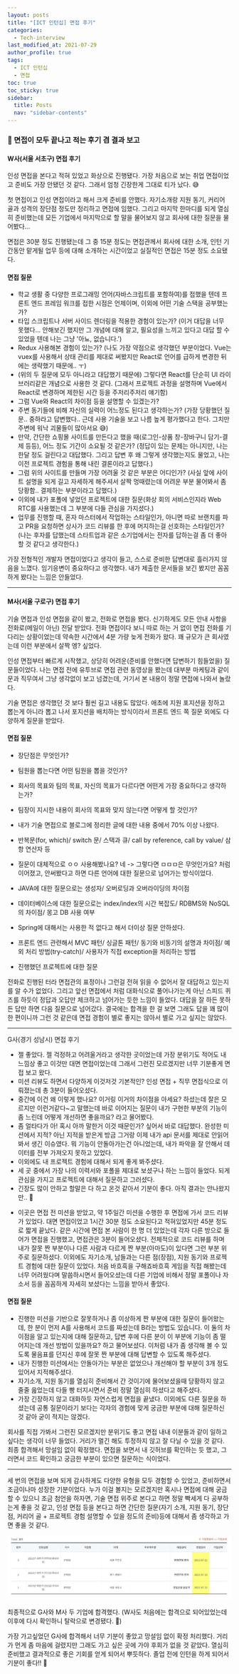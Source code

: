 ```yaml
---
layout: posts
title: "[ICT 인턴십] 면접 후기"
categories:
  - Tech-interview
last_modified_at: 2021-07-29
author_profile: true
tags:
  - ICT 인턴십
  - 면접
toc: true
toc_sticky: true
sidebar:
  title: Posts
  nav: "sidebar-contents"
---
```


### 🎈 면접이 모두 끝나고 적는 후기 겸 결과 보고

#### W사(서울 서초구) 면접 후기

인성 면접을 본다고 적혀 있었고 화상으로 진행됐다. 가장 처음으로 보는 취업 면접이었고 준비도 가장 안됐던 것 같다. 그래서 엄청 긴장한게 그대로 티가 났다. 😅

첫 면접이고 인성 면접이라고 해서 크게 준비를 안했다. 자기소개랑 지원 동기, 커리어 골과 성격의 장단점 정도만 정리하고 면접에 임했다. 그리고 마지막 한마디를 되게 열심히 준비했는데 모든 기업에서 마지막으로 할 말을 물어보지 않고 회사에 대한 질문을 물어봤다...

면접은 30분 정도 진행됐는데 그 중 15분 정도는 면접관께서 회사에 대한 소개, 인턴 기간동안 맡게될 업무 등에 대해 소개하는 시간이었고 실질적인 면접은 15분 정도 소요됐다.

#### 면접 질문

- 학교 생활 중 다양한 프로그래밍 언어(자바스크립트를 포함하여)를 접했을 텐데 프론트 엔드 프레임 워크를 접한 시점은 언제이며, 이외에 어떤 기술 스택을 공부했는가?
- 타입 스크립트나 서버 사이드 렌더링을 적용한 경험이 있는가? (이거 대답을 너무 못했다... 안해보긴 했지만 그 개념에 대해 알고, 필요성을 느끼고 있다고 대답 할 수 있었을 텐데 나는 그냥 '아뇨, 없습니다.')
- Redux 사용해본 경험이 있는가? (나도 가장 약점으로 생각했던 부분이었다. Vue는 vuex를 사용해서 상태 관리를 제대로 써봤지만 React로 언어를 급하게 변경한 뒤에는 생략했기 때문에.. ㅜ)
- (위의 두 질문에 모두 아니라고 대답했기 때문에) 그렇다면 React를 단순히 UI 라이브러리같은 개념으로 사용한 것 같다. (그래서 프로젝트 과정을 설명하며 Vue에서 React로 변경하며 제한된 시간 등을 주저리주저리 얘기함)
- 그럼 Vue와 React의 차이점 등을 설명할 수 있겠는가?
- 주변 동기들에 비해 자신의 실력이 어느정도 된다고 생각하는가? (가장 당황했던 질문.. 중하라고 답변했다.. 근데 사용 기술을 보고 나름 높게 평가했다고 한다. 그치만 주변에 워낙 괴물들이 많아서요 😅)
- 만약, 간단한 쇼핑몰 사이트를 만든다고 했을 때(로그인-상품 창-장바구니 담기-결제 등등), 어느 정도 기간이 소요될 것 같은가? (정답이 있는 문제는 아니지만, 나는 한달 정도 걸린다고 대답했다. 그리고 답변 후 왜 그렇게 생각했는지도 물었고, 나는 이전 프로젝트 경험을 통해 내린 결론이라고 답했다.)
- 그럼 위의 사이트를 만들며 가장 어려울 것 같은 부분은 어디인가? (사실 앞에 사이트 설명을 되게 길고 자세하게 해주셔서 살짝 멍때렸는데 어려운 부분 물어봐서 좀 당황함.. 결제하는 부분이라고 답했다.)
- 이외에 내가 포폴에 넣었던 프로젝트에 대한 질문(화상 회의 서비스인지라 Web RTC를 사용했는데 그 부분에 다들 관심을 가지셨다.)
- 업무를 진행할 때, 혼자 마스터에서 작업하는 스타일인가, 아니면 따로 브랜치를 파고 PR을 요청하면 상사가 코드 리뷰를 한 후에 머지하는걸 선호하는 스타일인가? (나는 후자를 답했는데 스타트업과 같은 소기업에서는 전자를 답하는걸 좀 더 좋아할 것 같다고 생각한다.)

가장 전형적인 개발자 면접이었다고 생각이 들고, 스스로 준비한 답변대로 흘러가지 않음을 느꼈다. 임기응변이 중요하다고 생각했다. 내가 제출한 문서들을 보긴 봤지만 꼼꼼하게 봤다는 느낌은 안들었다.

----

#### M사(서울 구로구) 면접 후기

기술 면접과 인성 면접을 같이 봤고, 전화로 면접을 봤다. 신기하게도 모든 안내 사항을 전화로(메일이 아닌) 전달 받았다. 전화 면접이다 보니 따로 하는 거 없이 면접 전화를 기다리는 상황이었는데 약속한 시간에서 4분 가량 늦게 전화가 왔다. 꽤 규모가 큰 회사였는데 이런 부분에서 살짝 엥? 싶었다.

인성 면접부터 빠르게 시작했고, 상당히 어려운(준비를 안했다면 답변하기 힘들었을) 질문들이었다. 나는 면접 전에 유투브로 면접 관련 동영상을 봤는데 대부분 마케팅과 같이 문과 직무여서 그냥 생각없이 보고 넘겼는데, 거기서 본 내용이 정말 면접에 나와서 놀랐다.

기술 면접은 생각했던 것 보다 훨씬 길고 내용도 많았다. 애초에 지원 포지션을 정하고 뽑는게 아니라 뽑고 나서 포지션을 배치하는 방식이라서 프론트 엔드 쪽 질문 외에도 다양하게 질문을 받았다.

#### 면접 질문

- 장단점은 무엇인가?
- 팀원을 뽑는다면 어떤 팀원을 뽑을 것인가?
- 회사의 목표와 팀의 목표, 자신의 목표가 다르다면 어떤게 가장 중요하다고 생각하는가?
- 팀장이 지시한 내용이 회사의 목표와 맞지 않는다면 어떻게 할 것인가?

- 내가 기술 면접으로 블로그에 정리한 글에 대한 내용 중에서 70% 이상 나왔다.
- 반복문(for, which)/ switch 문/ 스택과 큐/ call by reference, call by value/ 삼항 연산자 등
- 질문이 대체적으로 ㅇㅇ 사용해봤나요? 네 -> 그렇다면 ㅁㅁㅁ은 무엇인가요? 처럼 이어졌고, 안써봤다고 하면 다른 언어에 대한 질문으로 넘어가는 방식이었다. 
- JAVA에 대한 질문으로는 생성자/ 오버로딩과 오버라이딩의 차이점
- 데이터베이스에 대한 질문으로는 index/index의 시간 복잡도/ RDBMS와 NoSQL의 차이점/ 몽고 DB 사용 여부
- Spring에 대해서는 사용한 적 없다고 해서 더이상 질문 안하셨다.
- 프론트 엔드 관련해서 MVC 패턴/ 싱글톤 패턴/ 동기와 비동기의 설명과 차이점/ 예외 처리 방법(try-catch)/ 사용자가 직접 exception을 처리하는 방법
- 진행했던 프로젝트에 대한 질문

전화로 진행된 터라 면접관의 표정이나 그런걸 전혀 읽을 수 없어서 잘 대답하고 있는지를 알 수가 없었다. 그리고 앞선 면접에서 처럼 대화식으로 풀어나가는게 아닌 스피드 퀴즈를 하듯이 정답과 오답만 체크하고 넘어가는 듯한 느낌이 들었다. 대답을 잘 하든 못하든 답만 하면 다음 질문으로 넘어갔다. 결국에는 합격을 한 걸 보면 그래도 답을 꽤 많이 한 편이니까 그런 것 같은데 면접 경험이 별로 좋지는 않아서 별로 가고 싶지는 않았다.


----

G사(경기 성남시) 면접 후기


- 젤 좋았다. 젤 걱정하고 어려울거라고 생각한 곳이었는데 가장 분위기도 적어도 내 느낌상 좋고 이것만 대면 면접이었는데 그래서 그런진 모르겠지만 너무 기분좋게 면접 보고 왔다.
- 미션 리뷰도 하면서 다양하게 이것저것 기본적인? 인성 면접 + 직무 면접식으로 이뤄졌는데 총 3분이 들어오셨다.
- 중간에 이건 왜 이렇게 했나요? 이거링 이거의 차이점을 아세요? 하셨는데 잘은 모르지만 이런거같다~고 말했는데 바로 이어지는 질문이 내가 구현한 부분의 기능이 좀 느린데 어떻게 개선하면 좋을까요? 라고 물어봤다.
- 좀 얼타다가 아! 혹시 아까 말한거 이것 때문인가? 싶어서 바로 대답했다. 완성한 미션에서 지적? 아닌 지적을 받은게 방금 그거랑 이제 내가 api 문서를 제대로 안읽어봐서 생긴 이슈였다. 뭐 기능이 안돌아가는건 아니었는데, 내가 파악을 잘 안해서 데이터를 전부 가져오지 못하고 있었다.
- 이외에도 내 프로젝트 경험에 대해서 되게 좋게 봐주셨다.
- 세 곳 중에서 가장 나의 이력서와 포폴을 제대로 보셨구나 하는 느낌이 들었다. 되게 관심을 가지고 프로젝트에 대해서 질문하고 그러셨다. 
- 긴장도 많이 안하고 할말은 다 하고 온것 같아서 기분이 좋다. 아직 결과는 안나왔지만.. 🤣

* 이곳은 면접 전 미션을 받았고, 약 1주일간 미션을 수행한 후 면접에 가서 코드 리뷰가 있었다. 대면 면접이었고 1시간 30분 정도 소요된다고 적혀있었지만 45분 정도로 짧게 끝났다. 같은 시간에 면접 본 사람이 한 명 더 있었는데 각자 다른 방으로 들어가 면접을 진행했고, 면접관은 3분이 들어오셨다. 전체적으로 코드 리뷰를 하며 내가 잘못 짠 부분이나 다른 사람과 다르게 짠 부분(아마도)이 있다면 그런 부분 위주로 질문하셨다. 이외에도 자기소개, 남들과는 다른 점(장점), 지원 동기와 프로젝트 경험에 대한 질문이 있었다. 처음 바흐흑을 구해죠바흐흑 게임을 직접 해봤는데 너무 어려웠다며 말씀하시면서 들어오셨는데 다른 기업에 비해서 정말 포폴이나 자소서 등을 꼼꼼하게 자세히 보셨다는 느낌을 받아서 좋았다. 

#### 면접 질문

- 진행한 미션을 기반으로 잘못하거나 좀 이상하게 짠 부분에 대한 질문이 들어왔는데, 한 분이 먼저 A를 사용해서 코드를 짜셨는데 B라는 방법도 있습니다. 이 둘의 차이점을 알고 있는지에 대해 질문하고, 답변 후에 다른 분이 이 부분에 기능이 좀 떨어지는데 개선 방법이 있을까요? 하고 물어보셨다. 이처럼 내가 좀 생각해 볼 수 있도록 물음표를 던지신 후에 잘못 짠 부분에 대해 답변할 수 있도록 해주셨다.
- 내가 진행한 미션에서는 안돌아가는 부분은 없었으나 개선해야 할 부분이 3개 정도 있어서 지적해주셨다.
- 자기소개, 지원 동기를 열심히 준비해서 간 것이기에 물어보셨을때 당황하지 않고 줄줄 읊었는데 다들 빵 터지시면서 준비 정말 열심히 하셨다고 해주셨다.
- 가장 긴장하지 않고 대화하듯 자연스럽게 면접을 끝냈다. 이외에도 다른 질문을 하셨는데 공통 질문이라기 보다는 각자의 경험에 맞게 궁금한 부분에 대해 질문하신 것 같아 굳이 적지는 않겠다. 

회사를 직접 가봐서 그런진 모르겠지만 분위기도 좋고 면접 내내 이분들과 같이 일하고 싶다는 생각이 너무 들었다. 거리가 멀긴 해도 투정하지 않고 잘 다닐 수 있을 것 같다. 최종 합격해서 망설임 없이 확정했다. 면접을 보면서 내 깃허브를 확인하는 듯 했고, 그러면서 코드 확인하고 궁금한 부분이 있으면 질문하는 식이었다.


---

세 번의 면접을 보며 되게 감사하게도 다양한 유형을 모두 경험할 수 있었고, 준비하면서 조금이나마 성장한 기분이었다. 누가 이걸 볼지는 모르겠지만 혹시나 면접에 대해 궁금할 수 있으니 조금 첨언을 하자면, 기술 면접 위주로 본다고 하면 정말 빡세게 다 공부하는게 좋을 것 같고, 인성 면접 등을 본다고 하면 간단한 질문(자기 소개, 지원 동기, 장단점, 커리어 골 + 프로젝트 경험 설명할 수 있을 정도의 준비)등에 대해서 좀 생각하고 가면 좋을 것 같다.



![최종 결과](/assets/image/interview-result.jpg)

최종적으로 G사와 M사 두 기업에 합격했다. (W사도 처음에는 합격으로 되어있었는데 이후에 다시 확인하니 탈락으로 변경됐다. 🤔)

가장 가고싶었던 G사에 합격해서 너무 기분이 좋았고 망설임 없이 확정 처리했다. 거리가 먼게 좀 마음에 걸렸지만 그래도 가고 싶은 곳에 가야 후회가 없을 것 같았다. 열심히 준비했고 결과적으로 좋은 기회를 얻게 되어서 뿌듯하다. 졸업 전에 인턴을 하게 되어서 기분이 좋다!! 🤩